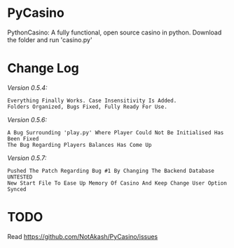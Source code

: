 # PyCasino
PythonCasino: A fully functional, open source casino in python.
Download the folder and run 'casino.py' 


# Change Log

*Version 0.5.4:*

	Everything Finally Works. Case Insensitivity Is Added.
	Folders Organized, Bugs Fixed, Fully Ready For Use.
	
*Version 0.5.6:*

	A Bug Surrounding 'play.py' Where Player Could Not Be Initialised Has Been Fixed
	The Bug Regarding Players Balances Has Come Up

*Version 0.5.7:*

    Pushed The Patch Regarding Bug #1 By Changing The Backend Database
    UNTESTED
    New Start File To Ease Up Memory Of Casino And Keep Change User Option Synced

# TODO

Read https://github.com/NotAkash/PyCasino/issues
